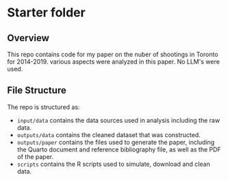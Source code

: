 # Starter folder

## Overview

This repo contains code for my paper on the nuber of shootings in Toronto for 2014-2019. various aspects were analyzed in this paper. No LLM's were used. 


## File Structure

The repo is structured as:

-   `input/data` contains the data sources used in analysis including the raw data.
-   `outputs/data` contains the cleaned dataset that was constructed.
-   `outputs/paper` contains the files used to generate the paper, including the Quarto document and reference bibliography file, as well as the PDF of the paper. 
-   `scripts` contains the R scripts used to simulate, download and clean data.
